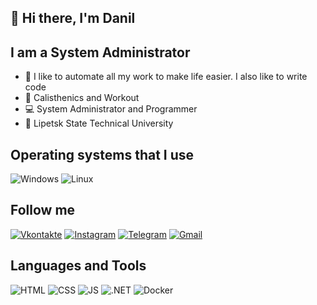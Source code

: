 ## 👋 Hi there, I'm Danil

## I am a System Administrator
- 🎉 I like to automate all my work to make life easier. I also like to write code
- 💪 Calisthenics and Workout
- 💻 System Administrator and Programmer
- 📖 Lipetsk State Technical University
## Operating systems that I use

![Windows](https://img.shields.io/badge/-Windows-070c0f?style=for-the-badge&logo=windows)
![Linux](https://img.shields.io/badge/-Linux-070c0f?style=for-the-badge&logo=linux)

## Follow me

[![Vkontakte](https://img.shields.io/badge/-Vkontakte-070c0f?style=for-the-badge&logo=vk)](https://vk.com/scheglov_danil)
[![Instagram](https://img.shields.io/badge/-Instagram-070c0f?style=for-the-badge&logo=instagram)](https://www.instagram.com/scheglov_danil/)
[![Telegram](https://img.shields.io/badge/-Telegram-070c0f?style=for-the-badge&logo=telegram)](https://t.me/scheglov_danil)
[![Gmail](https://img.shields.io/badge/-Gmail-070c0f?style=for-the-badge&logo=gmail)](mailto:scheglovofficial@gmail.com)

## Languages and Tools
![HTML](https://img.shields.io/badge/-HTML-070c0f?style=for-the-badge&logo=HTML5)
![CSS](https://img.shields.io/badge/-CSS-070c0f?style=for-the-badge&logo=CSS3)
![JS](https://img.shields.io/badge/-JavaScript-070c0f?style=for-the-badge&logo=JavaScript)
![.NET](https://img.shields.io/badge/-.net-070c0f?style=for-the-badge&logo=.NET)
![Docker](https://img.shields.io/badge/-Docker-070c0f?style=for-the-badge&logo=Docker)
